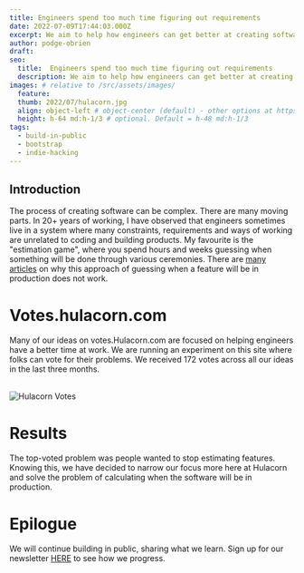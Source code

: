 ```yaml
---
title: Engineers spend too much time figuring out requirements
date: 2022-07-09T17:44:03.000Z
excerpt: We aim to help how engineers can get better at creating software.
author: podge-obrien
draft: 
seo:
  title:  Engineers spend too much time figuring out requirements
  description: We aim to help how engineers can get better at creating software.
images: # relative to /src/assets/images/
  feature:
  thumb: 2022/07/hulacorn.jpg
  align: object-left # object-center (default) - other options at https://tailwindcss.com/docs/object-position
  height: h-64 md:h-1/3 # optional. Default = h-48 md:h-1/3
tags:
  - build-in-public
  - bootstrap
  - indie-hacking
---
```


## Introduction

The process of creating software can be complex. There are many moving parts. In 20+ years of working, I have observed that engineers sometimes live in a system where many constraints, requirements and ways of working are unrelated to coding and building products. My favourite is the "estimation game", where you spend hours and weeks guessing when something will be done through various ceremonies. There are [many articles](http://noestimates.org/blog/) on why this approach of guessing when a feature will be in production does not work.

# Votes.hulacorn.com

Many of our ideas on votes.Hulacorn.com are focused on helping engineers have a better time at work. We are running an experiment on this site where folks can vote for their problems. 
We received 172 votes across all our ideas in the last three months.

<br> ![Hulacorn Votes](../../../../assets/images/2022/07/votes.png)

# Results

The top-voted problem was people wanted to stop estimating features. Knowing this, we have decided to narrow our focus more here at Hulacorn and solve the problem of calculating when the software will be in production. 

# Epilogue 
We will continue building in public, sharing what we learn. 
Sign up for our newsletter [HERE](https://blog.hulacorn.com/newsletter/) to see how we progress.